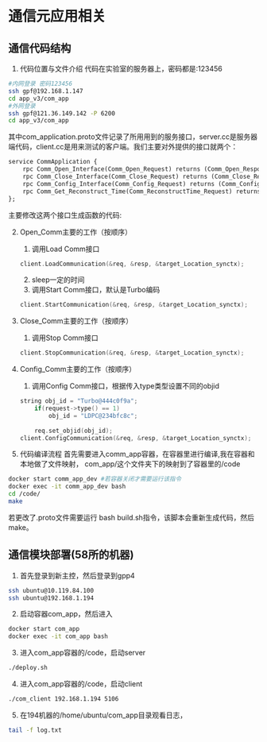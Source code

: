 # 通信元应用相关


## 通信代码结构
1. 代码位置与文件介绍
代码在实验室的服务器上，密码都是:123456
```bash
#内网登录 密码123456
ssh gpf@192.168.1.147
cd app_v3/com_app
#外网登录
ssh gpf@121.36.149.142 -P 6200
cd app_v3/com_app
```
其中com_application.proto文件记录了所用用到的服务接口，server.cc是服务器端代码，client.cc是用来测试的客户端。我们主要对外提供的接口就两个：
```proto
service CommApplication {
    rpc Comm_Open_Interface(Comm_Open_Request) returns (Comm_Open_Response);
    rpc Comm_Close_Interface(Comm_Close_Request) returns (Comm_Close_Response);
    rpc Comm_Config_Interface(Comm_Config_Request) returns (Comm_Config_Response);
    rpc Comm_Get_Reconstruct_Time(Comm_ReconstructTime_Request) returns (Comm_ReconstructTime_Response);
};
```
主要修改这两个接口生成函数的代码:

2. Open_Comm主要的工作（按顺序）
    1. 调用Load Comm接口
    ```c++
    client.LoadCommunication(&req, &resp, &target_Location_synctx);
    ```
    2. sleep一定的时间
    3. 调用Start Comm接口，默认是Turbo编码
    ```c++
    client.StartCommunication(&req, &resp, &target_Location_synctx);
    ```


3. Close_Comm主要的工作（按顺序）
    1. 调用Stop Comm接口
    ```c++
    client.StopCommunication(&req, &resp, &target_Location_synctx);
    ```

4. Config_Comm主要的工作（按顺序）
    1. 调用Config Comm接口，根据传入type类型设置不同的objid
    ```c++
    string obj_id = "Turbo@444c0f9a";
		if(request->type() == 1)
			obj_id = "LDPC@234bfc8c";
		
		req.set_objid(obj_id);
    client.ConfigCommunication(&req, &resp, &target_Location_synctx);
    ```


4. 代码编译流程
首先需要进入comm_app容器，在容器里进行编译,我在容器和本地做了文件映射，
com_app/这个文件夹下的映射到了容器里的/code
```bash
docker start comm_app_dev #若容器关闭才需要运行该指令
docker exec -it comm_app_dev bash
cd /code/
make
```
若更改了.proto文件需要运行 bash build.sh指令，该脚本会重新生成代码，然后make。

## 通信模块部署(58所的机器)

1. 首先登录到新主控，然后登录到gpp4
```bash
ssh ubuntu@10.119.84.100
ssh ubuntu@192.168.1.194
```
2. 启动容器com_app，然后进入
```bash
docker start com_app
docker exec -it com_app bash
```

3. 进入com_app容器的/code，启动server
```bash
./deploy.sh
```

4. 进入com_app容器的/code，启动client
```bash
./com_client 192.168.1.194 5106
```

5. 在194机器的/home/ubuntu/com_app目录观看日志，
```bash
tail -f log.txt
```



